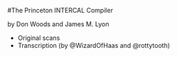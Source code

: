 #The Princeton INTERCAL Compiler

by Don Woods and James M. Lyon

* Original scans
* Transcription (by @WizardOfHaas and @rottytooth)

